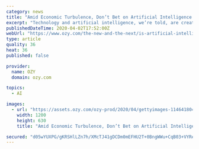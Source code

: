 ```yaml
---
category: news
title: "Amid Economic Turbulence, Don’t Bet on Artificial Intelligence to Save Us"
excerpt: "Technology and artificial intelligence, we’re told, are creating a New Economy, where algorithms and robots do all our work for us, increasing productivity like never before. Go by the evidence, though, and the reality looks far different. For decades, U.S. productivity grew by about 3 percent a year. After 1970, it slowed to 1.5 percent a ..."
publishedDateTime: 2020-04-02T17:52:00Z
webUrl: "https://www.ozy.com/the-new-and-the-next/is-artificial-intelligence-the-next-dot-com-bubble/287616/"
type: article
quality: 36
heat: 36
published: false

provider:
  name: OZY
  domain: ozy.com

topics:
  - AI

images:
  - url: "https://assets.ozy.com/ozy-prod/2020/04/gettyimages-1146418040.jpg?width=1200&height=630&fit=cover"
    width: 1200
    height: 630
    title: "Amid Economic Turbulence, Don’t Bet on Artificial Intelligence to Save Us"

secured: "d05wYUXPG/gKRSHlLZn7h/XMcTJ41gDCDm0mEFHU2T+0BngWWu+CqB03+VYReVBT8QoWcP7E+E+wARuSj/7gLM3ykfok1IdpjVww4vJYcJ90Pz09MuV/fSlQipRCpkX5MLI3ePgZaOOUAXZYVNqCnYQXKd0Og+VnB7c4WUi3kwWrg2bcAGx+vabsW0pAKCXDFCfRp0j6vPAbpPba4117miw0fBLTjjxfwyF5Q3PpaOk3QvFbzQ3HD/RrkAMAKty97LtXrkPxNRvvt+AwldPRdkhNoqV0tPWWx9d8JY/ifNKb9xXwSDeFfc55VmJX45KM;XiVsTm43Un5izvDca65Yxw=="
---
```


